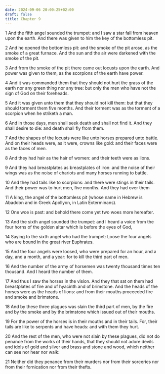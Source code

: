 ```yaml
---
date: 2024-09-06 20:00:25+02:00
draft: false
title: Chapter 9
---
```




1 And the fifth angel sounded the trumpet: and I saw a star fall from heaven upon the earth. And there was given to him the key of the bottomless pit.

2 And he opened the bottomless pit: and the smoke of the pit arose, as the smoke of a great furnace. And the sun and the air were darkened with the smoke of the pit.

3 And from the smoke of the pit there came out locusts upon the earth. And power was given to them, as the scorpions of the earth have power.

4 And it was commanded them that they should not hurt the grass of the earth nor any green thing nor any tree: but only the men who have not the sign of God on their foreheads.

5 And it was given unto them that they should not kill them: but that they should torment them five months. And their torment was as the torment of a scorpion when he striketh a man.

6 And in those days, men shall seek death and shall not find it. And they shall desire to die: and death shall fly from them.

7 And the shapes of the locusts were like unto horses prepared unto battle. And on their heads were, as it were, crowns like gold: and their faces were as the faces of men.

8 And they had hair as the hair of women: and their teeth were as lions.

9 And they had breastplates as breastplates of iron: and the noise of their wings was as the noise of chariots and many horses running to battle.

10 And they had tails like to scorpions: and there were stings in their tails. And their power was to hurt men, five months. And they had over them

11 A king, the angel of the bottomless pit (whose name in Hebrew is Abaddon and in Greek Apollyon, in Latin Exterminans).

12 One woe is past: and behold there come yet two woes more hereafter.

13 And the sixth angel sounded the trumpet: and I heard a voice from the four horns of the golden altar which is before the eyes of God,

14 Saying to the sixth angel who had the trumpet: Loose the four angels who are bound in the great river Euphrates.

15 And the four angels were loosed, who were prepared for an hour, and a day, and a month, and a year: for to kill the third part of men.

16 And the number of the army of horsemen was twenty thousand times ten thousand. And I heard the number of them.

17 And thus I saw the horses in the vision. And they that sat on them had breastplates of fire and of hyacinth and of brimstone. And the heads of the horses were as the heads of lions: and from their mouths proceeded fire and smoke and brimstone.

18 And by these three plagues was slain the third part of men, by the fire and by the smoke and by the brimstone which issued out of their mouths.

19 For the power of the horses is in their mouths and in their tails. For, their tails are like to serpents and have heads: and with them they hurt.

20 And the rest of the men, who were not slain by these plagues, did not do penance from the works of their hands, that they should not adore devils and idols of gold and silver and brass and stone and wood, which neither can see nor hear nor walk:

21 Neither did they penance from their murders nor from their sorceries nor from their fornication nor from their thefts.

